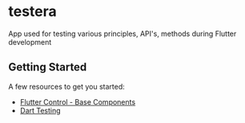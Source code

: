 # testera

App used for testing various principles, API's, methods during Flutter development

## Getting Started

A few resources to get you started:

- [Flutter Control - Base Components](https://docs.google.com/presentation/d/10YSvChAtA6vj80lWWQCVVCQjH-pc-oMRW56l3MVGHJw/edit?usp=share_link)
- [Dart Testing](https://docs.google.com/presentation/d/1u-mbnHo9TrGRBpS1DszxfKOa54gOZN2KXfaZP37li0Q/edit?usp=share_link)